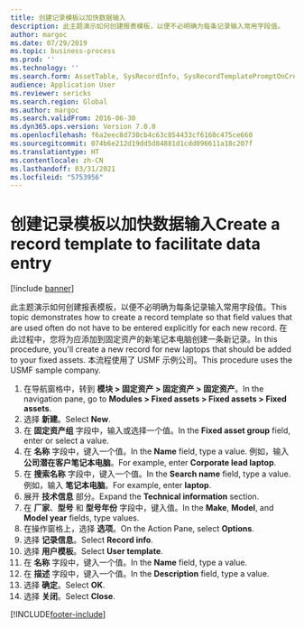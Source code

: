 ```yaml
---
title: 创建记录模板以加快数据输入
description: 此主题演示如何创建报表模板，以便不必明确为每条记录输入常用字段值。
author: margoc
ms.date: 07/29/2019
ms.topic: business-process
ms.prod: ''
ms.technology: ''
ms.search.form: AssetTable, SysRecordInfo, SysRecordTemplatePromptOnCreate
audience: Application User
ms.reviewer: sericks
ms.search.region: Global
ms.author: margoc
ms.search.validFrom: 2016-06-30
ms.dyn365.ops.version: Version 7.0.0
ms.openlocfilehash: f6a2eec8d730cb4c63c854433cf6160c475ce660
ms.sourcegitcommit: 074b6e212d19dd5d84881d1cdd096611a18c207f
ms.translationtype: HT
ms.contentlocale: zh-CN
ms.lasthandoff: 03/31/2021
ms.locfileid: "5753956"
---
```

# <a name="create-a-record-template-to-facilitate-data-entry"></a><span data-ttu-id="43c95-103">创建记录模板以加快数据输入</span><span class="sxs-lookup"><span data-stu-id="43c95-103">Create a record template to facilitate data entry</span></span>

[!include [banner](../../includes/banner.md)]

<span data-ttu-id="43c95-104">此主题演示如何创建报表模板，以便不必明确为每条记录输入常用字段值。</span><span class="sxs-lookup"><span data-stu-id="43c95-104">This topic demonstrates how to create a record template so that field values that are used often do not have to be entered explicitly for each new record.</span></span> <span data-ttu-id="43c95-105">在此过程中，您将为应添加到固定资产的新笔记本电脑创建一条新记录。</span><span class="sxs-lookup"><span data-stu-id="43c95-105">In this procedure, you'll create a new record for new laptops that should be added to your fixed assets.</span></span> <span data-ttu-id="43c95-106">本流程使用了 USMF 示例公司。</span><span class="sxs-lookup"><span data-stu-id="43c95-106">This procedure uses the USMF sample company.</span></span>

1. <span data-ttu-id="43c95-107">在导航窗格中，转到 **模块 > 固定资产 > 固定资产 > 固定资产**。</span><span class="sxs-lookup"><span data-stu-id="43c95-107">In the navigation pane, go to **Modules > Fixed assets > Fixed assets > Fixed assets**.</span></span>
2. <span data-ttu-id="43c95-108">选择 **新建**。</span><span class="sxs-lookup"><span data-stu-id="43c95-108">Select **New**.</span></span>
3. <span data-ttu-id="43c95-109">在 **固定资产组** 字段中，输入或选择一个值。</span><span class="sxs-lookup"><span data-stu-id="43c95-109">In the **Fixed asset group** field, enter or select a value.</span></span>
4. <span data-ttu-id="43c95-110">在 **名称** 字段中，键入一个值。</span><span class="sxs-lookup"><span data-stu-id="43c95-110">In the **Name** field, type a value.</span></span> <span data-ttu-id="43c95-111">例如，输入 **公司潜在客户笔记本电脑**。</span><span class="sxs-lookup"><span data-stu-id="43c95-111">For example, enter **Corporate lead laptop**.</span></span>  
5. <span data-ttu-id="43c95-112">在 **搜索名称** 字段中，键入一个值。</span><span class="sxs-lookup"><span data-stu-id="43c95-112">In the **Search name** field, type a value.</span></span> <span data-ttu-id="43c95-113">例如，输入 **笔记本电脑**。</span><span class="sxs-lookup"><span data-stu-id="43c95-113">For example, enter **laptop**.</span></span>  
6. <span data-ttu-id="43c95-114">展开 **技术信息** 部分。</span><span class="sxs-lookup"><span data-stu-id="43c95-114">Expand the **Technical information** section.</span></span>
7. <span data-ttu-id="43c95-115">在 **厂家**、**型号** 和 **型号年份** 字段中，键入值。</span><span class="sxs-lookup"><span data-stu-id="43c95-115">In the **Make**, **Model**, and **Model year** fields, type values.</span></span>
8. <span data-ttu-id="43c95-116">在操作窗格上，选择 **选项**。</span><span class="sxs-lookup"><span data-stu-id="43c95-116">On the Action Pane, select **Options**.</span></span>
9. <span data-ttu-id="43c95-117">选择 **记录信息**。</span><span class="sxs-lookup"><span data-stu-id="43c95-117">Select **Record info**.</span></span>
10. <span data-ttu-id="43c95-118">选择 **用户模板**。</span><span class="sxs-lookup"><span data-stu-id="43c95-118">Select **User template**.</span></span>
11. <span data-ttu-id="43c95-119">在 **名称** 字段中，键入一个值。</span><span class="sxs-lookup"><span data-stu-id="43c95-119">In the **Name** field, type a value.</span></span>
12. <span data-ttu-id="43c95-120">在 **描述** 字段中，键入一个值。</span><span class="sxs-lookup"><span data-stu-id="43c95-120">In the **Description** field, type a value.</span></span>
13. <span data-ttu-id="43c95-121">选择 **确定**。</span><span class="sxs-lookup"><span data-stu-id="43c95-121">Select **OK**.</span></span>
14. <span data-ttu-id="43c95-122">选择 **关闭**。</span><span class="sxs-lookup"><span data-stu-id="43c95-122">Select **Close**.</span></span>



[!INCLUDE[footer-include](../../../../includes/footer-banner.md)]